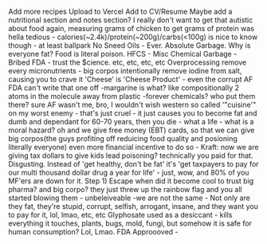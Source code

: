 Add more recipes
Upload to Vercel
Add to CV/Resume
Maybe add a nutritional section and notes section?
I really don't want to get that autistic about food again, measuring grams of chicken to get grams of protein was hella tedious -
calories(~2.4k)/protein(~200g)/carbs(<100g)  is nice to know though - at least ballpark
No Sneed Oils - Ever. Absolute Garbage. Why is everyone fat? Food is literal poison. 
HFCS  - Misc Chemical Garbage - Bribed FDA - trust the $cience. etc, etc, etc, etc 
Overprocessing remove every micronutrients - 
big corpos intentionally remove iodine from salt, causing you to crave it
'Cheese' is 'Cheese Product' - even the corrupt AF FDA can't write that one off
-margarine is what? like compositionally 2 atoms in the molecule away from plastic
-forever chemicals? who put them there? sure AF wasn't me, bro, I wouldn't wish western so called '"cuisine'" on my worst enemy - that's just cruel - it just causes you to become fat and dumb and dependant for 60-70 years, then you die - what a life - what is a moral hazard? oh and we give free money (EBT) cards, so that we can give big corpos(the guys profiting off reduicing food quality and posioning literally everyone) even more financial incentive to do so - Kraft: now we are giving tax dollars to give kids lead poisoning? technically you paid for that. Disgusting. 
Instead of 'get healthy, don't be fat' it's 'get taxpayers to pay for our multi thousand dollar drug a year for life' - just, wow, and 80% of you MF'ers are down for it. Step 1) Escape
when did it become cool to trust big pharma? and big corpo? they just threw up the rainbow flag and you all started blowing them - unbeleiveable -we are not the same - 
Not only are they fat, they're stupid, corrupt, selfish, arrogant, insane, and they want you to pay for it, lol, lmao, etc, etc
Glyphosate used as a desiccant - kills everything it touches, plants, bugs, mold, fungi, but somehow it is safe for human consumption? Lol, Lmao. FDA Approooved - 
